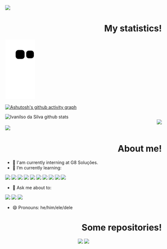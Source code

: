 <!-- Animated text -->
<div>
  <img src="https://readme-typing-svg.herokuapp.com/?color=FF00FF&size=35&center=true&vCenter=true&width=1000&lines=Hello,+welcome!;I'am+Ivanilso!"/>
</div>

<h1 align="right">My statistics!</h1>

![Snake animation](https://github.com/IvanilsoDaSilva/IvanilsoDaSIlva/blob/output/github-contribution-grid-snake.svg)

<!-- Graphic -->
[![Ashutosh's github activity graph](https://github-readme-activity-graph.cyclic.app/graph?username=IvanilsoDaSIlva&bg_color=0d1117&color=FFFFFF&line=FF00FF&point=8E008E&area=008B8B&title_color=FF00FF&hide_border=true)](https://github.com/ashutosh00710/github-readme-activity-graph)

<!-- Git status -->
</div>
<div align="left">
  <img width="50%" src="https://github-readme-stats.vercel.app/api?username=IvanilsoDaSIlva&show_icons=true&count_private=true&hide_border=true&title_color=FF00FF&icon_color=FF00FF&text_color=c9d1d9&bg_color=0d1117" alt="Ivanilso da Silva github stats"/> 
</div>

<!-- Linguage status -->
<div align="right">
  <img width="50%" src="https://github-readme-stats.vercel.app/api/top-langs/?username=IvanilsoDaSIlva&layout=compact&hide_border=true&title_color=FF00FF&text_color=FFFFFF&bg_color=0d1117"/>
</div>

<!-- Trophy -->
<div align="left">
  <img width="50%" src="https://github-profile-trophy.vercel.app/?username=IvanilsoDaSilva&theme=dracula&row=2&no-bg=true&column=3" />
</div>

<h1 align="right">About me!</h1>

- 🔭 I'am currently interning at G8 Soluções.
- 🌱 I’m currently learning:
<div style="display: inline_block">
  <img width="45px" src="https://cdn.jsdelivr.net/gh/devicons/devicon/icons/java/java-original-wordmark.svg"/>
  <img width="45px" src="https://cdn.jsdelivr.net/gh/devicons/devicon/icons/spring/spring-original-wordmark.svg"/>
  <img width="45px" src="https://cdn.jsdelivr.net/gh/devicons/devicon/icons/mysql/mysql-original-wordmark.svg"/>
  <img width="45px" src="https://cdn.jsdelivr.net/gh/devicons/devicon/icons/html5/html5-original-wordmark.svg"/>
  <img width="45px" src="https://cdn.jsdelivr.net/gh/devicons/devicon/icons/javascript/javascript-original.svg"/>
  <img width="45px" src="https://cdn.jsdelivr.net/gh/devicons/devicon/icons/css3/css3-original-wordmark.svg"/>
  <img width="45px" src="https://cdn.jsdelivr.net/gh/devicons/devicon/icons/tailwindcss/tailwindcss-original-wordmark.svg"/>
  <img width="45px" src="https://cdn.jsdelivr.net/gh/devicons/devicon/icons/bootstrap/bootstrap-original-wordmark.svg"/>
  <img width="45px" src="https://cdn.jsdelivr.net/gh/devicons/devicon/icons/confluence/confluence-original-wordmark.svg"/>
  <img width="45px" src="https://cdn.jsdelivr.net/gh/devicons/devicon/icons/jira/jira-original-wordmark.svg"/>
</div>

- 💬 Ask me about to:
<div style="display: inline_block">
  <a href="https://instagram.com/Ivanilso_dasilva" target="_blank"><img src="https://img.shields.io/badge/-Instagram-%23E4405F?style=for-the-badge&logo=instagram&logoColor=white" target="_blank"></a>
  <a href = "mailto:ivanilsodasilva300@gmail.com"><img src="https://img.shields.io/badge/-Gmail-%23333?style=for-the-badge&logo=gmail&logoColor=white" target="_blank"></a>
  <a href="https://www.linkedin.com/in/ivanilso-da-silva-concei%C3%A7%C3%A3o-filho-70502b239" target="_blank"><img src="https://img.shields.io/badge/-LinkedIn-%230077B5?style=for-the-badge&logo=linkedin&logoColor=white" target="_blank"></a> 
</div>

- 😄 Pronouns: he/him/ele/dele

<h1 align="right">Some repositories!</h1>

<div align="center">
  <img width="49%" src="https://github-readme-stats.vercel.app/api/pin/?username=IvanilsoDaSilva&repo=iff-bsi"/>
  <img width="49%" src="https://github-readme-stats.vercel.app/api/pin/?username=IvanilsoDaSilva&repo=iff-ti"/>
</div>

